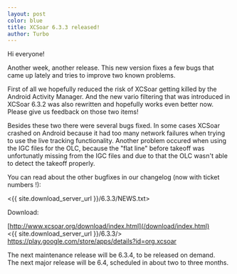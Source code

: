 ```yaml
---
layout: post
color: blue
title: XCSoar 6.3.3 released!
author: Turbo
---
```

Hi everyone!

Another week, another release. This new version fixes a few bugs that came up
lately and tries to improve two known problems.

First of all we hopefully reduced the risk of XCSoar getting killed by the
Android Activity Manager. And the new vario filtering that was introduced in
XCSoar 6.3.2 was also rewritten and hopefully works even better now. Please
give us feedback on those two items!

Besides these two there were several bugs fixed. In some cases XCSoar crashed
on Android because it had too many network failures when trying to use the
live tracking functionality. Another problem occured when using the IGC files
for the OLC, because the "flat line" before takeoff was unfortunatly missing
from the IGC files and due to that the OLC wasn't able to detect the takeoff
properly.

You can read about the other bugfixes in our changelog
(now with ticket numbers !):

  <{{ site.download_server_url }}/6.3.3/NEWS.txt>

Download:

  [http://www.xcsoar.org/download/index.html](/download/index.html)  
  <{{ site.download_server_url }}/6.3.3/>  
  <https://play.google.com/store/apps/details?id=org.xcsoar>

The next maintenance release will be 6.3.4, to be released on demand.  
The next major release will be 6.4, scheduled in about two to three months.
